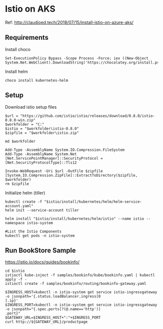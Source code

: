 # Istio on AKS

Ref: http://claudioed.tech/2018/07/15/install-istio-on-azure-aks/

## Requirements

Install choco
```
Set-ExecutionPolicy Bypass -Scope Process -Force; iex ((New-Object System.Net.WebClient).DownloadString('https://chocolatey.org/install.ps1'))
```

Install helm
```
choco install kubernetes-helm
```

## Setup 

Download istio setup files
```
$url = "https://github.com/istio/istio/releases/download/0.8.0/istio-0.8.0-win.zip"
$workfolder = "C:"
$istio = "$workfolder\istio-0.8.0"
$zipfile = "$workfolder\istio.zip"

md $workfolder

Add-Type -AssemblyName System.IO.Compression.FileSystem
Add-Type -AssemblyName System.Net
[Net.ServicePointManager]::SecurityProtocol = [Net.SecurityProtocolType]::Tls12

Invoke-WebRequest -Uri $url -OutFile $zipfile
[System.IO.Compression.ZipFile]::ExtractToDirectory($zipfile, $workfolder)
rm $zipfile

```

Initialize helm (tiller)
```
kubectl create -f "$istio/install/kubernetes/helm/helm-service-account.yaml"
helm init --service-account tiller
```

```
helm install "$istio/install/kubernetes/helm/istio" --name istio --namespace istio-system

#List the Istio Components
kubectl get pods -n istio-system
```

## Run BookStore Sample

https://istio.io/docs/guides/bookinfo/

```
cd $istio
istioctl kube-inject -f samples/bookinfo/kube/bookinfo.yaml | kubectl apply -f -
istioctl create -f samples/bookinfo/routing/bookinfo-gateway.yaml

$INGRESS_HOST=kubectl -n istio-system get service istio-ingressgateway -o jsonpath='{.status.loadBalancer.ingress[0
].ip}'
$INGRESS_PORT=kubectl -n istio-system get service istio-ingressgateway -o jsonpath="{.spec.ports[?(@.name=='http')]
.port}"
$GATEWAY_URL=$INGRESS_HOST+":"+$INGRESS_PORT
curl http://${GATEWAY_URL}/productpage

```